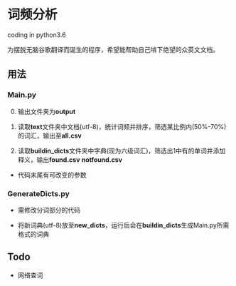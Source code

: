 # 词频分析

coding in python3.6

为摆脱无脑谷歌翻译而诞生的程序，希望能帮助自己啃下绝望的众英文文档。

## 用法

### Main.py

0. 输出文件夹为**output**

1. 读取**text**文件夹中文档(utf-8)，统计词频并排序，筛选某比例内(50%-70%)的词汇，输出至**all.csv**

2. 读取**buildin_dicts**文件夹中字典(现为六级词汇)，筛选出1中有的单词并添加释义，输出**found.csv** **notfound.csv**

- 代码末尾有可改变的参数

### GenerateDicts.py

- 需修改分词部分的代码

- 将新词典(utf-8)放至**new_dicts**，运行后会在**buildin_dicts**生成Main.py所需格式的词典

## Todo

- 网络查词
